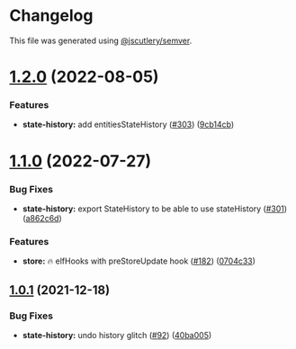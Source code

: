 # Changelog

This file was generated using [@jscutlery/semver](https://github.com/jscutlery/semver).

# [1.2.0](https://github.com/ngneat/elf/compare/state-history-1.1.0...state-history-1.2.0) (2022-08-05)


### Features

* **state-history:** add entitiesStateHistory ([#303](https://github.com/ngneat/elf/issues/303)) ([9cb14cb](https://github.com/ngneat/elf/commit/9cb14cb653b394d8c641c33bd26fabf8b1050deb))



# [1.1.0](https://github.com/ngneat/elf/compare/state-history-1.0.1...state-history-1.1.0) (2022-07-27)


### Bug Fixes

* **state-history:** export StateHistory to be able to use stateHistory ([#301](https://github.com/ngneat/elf/issues/301)) ([a862c6d](https://github.com/ngneat/elf/commit/a862c6dae9e673e463c4ad7a7aa92a4b2024d1a8))


### Features

* **store:** 🔥 elfHooks with preStoreUpdate hook ([#182](https://github.com/ngneat/elf/issues/182)) ([0704c33](https://github.com/ngneat/elf/commit/0704c3399c58008fa33702276943832a54d5dd49))



## [1.0.1](https://github.com/ngneat/elf/compare/state-history-1.0.0...state-history-1.0.1) (2021-12-18)


### Bug Fixes

* **state-history:** undo history glitch ([#92](https://github.com/ngneat/elf/issues/92)) ([40ba005](https://github.com/ngneat/elf/commit/40ba00588d83675cde5de4f783ecdac335a1a550))
